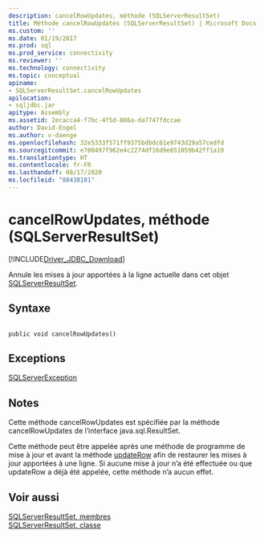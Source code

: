 ```yaml
---
description: cancelRowUpdates, méthode (SQLServerResultSet)
title: Méthode cancelRowUpdates (SQLServerResultSet) | Microsoft Docs
ms.custom: ''
ms.date: 01/19/2017
ms.prod: sql
ms.prod_service: connectivity
ms.reviewer: ''
ms.technology: connectivity
ms.topic: conceptual
apiname:
- SQLServerResultSet.cancelRowUpdates
apilocation:
- sqljdbc.jar
apitype: Assembly
ms.assetid: 2ecacca4-f7bc-4f5d-886a-da7747fdccae
author: David-Engel
ms.author: v-daenge
ms.openlocfilehash: 32e5333f571ff9375bdbdc61e9743d29a57cedfd
ms.sourcegitcommit: e700497f962e4c2274df16d9e651059b42ff1a10
ms.translationtype: HT
ms.contentlocale: fr-FR
ms.lasthandoff: 08/17/2020
ms.locfileid: "88438181"
---
```

# <a name="cancelrowupdates-method-sqlserverresultset"></a>cancelRowUpdates, méthode (SQLServerResultSet)
[!INCLUDE[Driver_JDBC_Download](../../../includes/driver_jdbc_download.md)]

  Annule les mises à jour apportées à la ligne actuelle dans cet objet [SQLServerResultSet](../../../connect/jdbc/reference/sqlserverresultset-class.md).  
  
## <a name="syntax"></a>Syntaxe  
  
```  
  
public void cancelRowUpdates()  
```  
  
## <a name="exceptions"></a>Exceptions  
 [SQLServerException](../../../connect/jdbc/reference/sqlserverexception-class.md)  
  
## <a name="remarks"></a>Notes  
 Cette méthode cancelRowUpdates est spécifiée par la méthode cancelRowUpdates de l’interface java.sql.ResultSet.  
  
 Cette méthode peut être appelée après une méthode de programme de mise à jour et avant la méthode [updateRow](../../../connect/jdbc/reference/updaterow-method-sqlserverresultset.md) afin de restaurer les mises à jour apportées à une ligne. Si aucune mise à jour n’a été effectuée ou que updateRow a déjà été appelée, cette méthode n’a aucun effet.  
  
## <a name="see-also"></a>Voir aussi  
 [SQLServerResultSet, membres](../../../connect/jdbc/reference/sqlserverresultset-members.md)   
 [SQLServerResultSet, classe](../../../connect/jdbc/reference/sqlserverresultset-class.md)  
  
  
